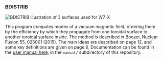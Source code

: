 ### BDISTRIB

![BDISTRIB illustration of 3 surfaces used for W7-X](https://github.com/landreman/bdistrib/blob/master/manual/bdistrib_w7x_offset_surfaces.png)

This program computes modes of a vacuum magnetic field, ordering them by the efficiency by which they propagate from one toroidal surface to another toroidal surface inside.  The method is described in Boozer, Nuclear Fusion 55, 025001 (2015).  The main ideas are described on page 12, and some key definitions are given on page 9.  Documentation can be found in the [user manual here,](https://github.com/landreman/bdistrib/raw/master/manual/bdistribManual.pdf) in the `manual/` subdirectory of this repository.


